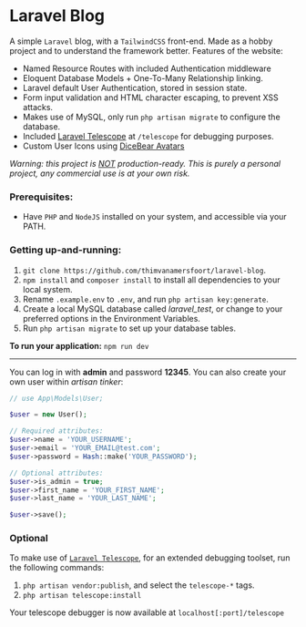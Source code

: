 # Laravel Blog

A simple `Laravel` blog, with a `TailwindCSS` front-end. Made as a hobby project and to understand the framework better. Features of the website:

- Named Resource Routes with included Authentication middleware
- Eloquent Database Models + One-To-Many Relationship linking.
- Laravel default User Authentication, stored in session state.
- Form input validation and HTML character escaping, to prevent XSS attacks.
- Makes use of MySQL, only run `php artisan migrate` to configure the database.
- Included [Laravel Telescope](https://laravel.com/docs/9.x/telescope) at `/telescope` for debugging purposes.
- Custom User Icons using [DiceBear Avatars](https://avatars.dicebear.com)

*Warning: this project is <u>NOT</u> production-ready. This is purely a personal project, any commercial use is at your own risk.*

### Prerequisites:
- Have `PHP` and `NodeJS` installed on your system, and accessible via your PATH.

### Getting up-and-running:

1. `git clone https://github.com/thimvanamersfoort/laravel-blog`.
2. `npm install` and `composer install` to install all dependencies to your local system.
3. Rename `.example.env` to `.env`, and run `php artisan key:generate`.
4. Create a local MySQL database called *laravel_test*, or change to your preferred options in the Environment Variables.
5. Run `php artisan migrate` to set up your database tables.

**To run your application:** `npm run dev`

---

You can log in with **admin** and password **12345**. You can also create your own user within *artisan tinker*:

```php
// use App\Models\User;

$user = new User();

// Required attributes:
$user->name = 'YOUR_USERNAME';
$user->email = 'YOUR_EMAIL@test.com';
$user->password = Hash::make('YOUR_PASSWORD');

// Optional attributes:
$user->is_admin = true;
$user->first_name = 'YOUR_FIRST_NAME';
$user->last_name = 'YOUR_LAST_NAME';

$user->save();
```

### Optional

To make use of [`Laravel Telescope`](https://laravel.com/docs/9.x/telescope), for an extended debugging toolset, run the following commands:

1. `php artisan vendor:publish`, and select the `telescope-*` tags.
2. `php artisan telescope:install`

Your telescope debugger is now available at `localhost[:port]/telescope`